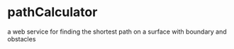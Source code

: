# pathCalculator
a web service for finding the shortest path on a surface with boundary and obstacles
